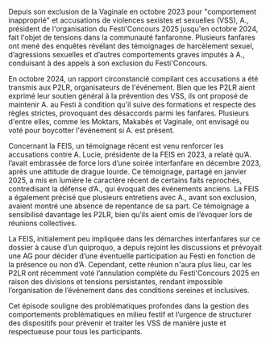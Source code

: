 Depuis son exclusion de la Vaginale en octobre 2023 pour "comportement inapproprié" et accusations de violences sexistes et sexuelles (VSS), A., président de l'organisation du Festi'Concours 2025 jusqu'en octobre 2024, fait l'objet de tensions dans la communauté fanfaronne. Plusieurs fanfares ont mené des enquêtes révélant des témoignages de harcèlement sexuel, d’agressions sexuelles et d’autres comportements graves imputés à A., conduisant à des appels à son exclusion du Festi'Concours.

En octobre 2024, un rapport circonstancié compilant ces accusations a été transmis aux P2LR, organisateurs de l'événement. Bien que les P2LR aient exprimé leur soutien général à la prévention des VSS, ils ont proposé de maintenir A. au Festi à condition qu'il suive des formations et respecte des règles strictes, provoquant des désaccords parmi les fanfares. Plusieurs d'entre elles, comme les Moktars, Makabés et Vaginale, ont envisagé ou voté pour boycotter l'événement si A. est présent.

Concernant la FEIS, un témoignage récent est venu renforcer les accusations contre A. Lucie, présidente de la FEIS en 2023, a relaté qu’A. l’avait embrassée de force lors d’une soirée interfanfare en décembre 2023, après une attitude de drague lourde. Ce témoignage, partagé en janvier 2025, a mis en lumière le caractère récent de certains faits reprochés, contredisant la défense d’A., qui évoquait des événements anciens. La FEIS a également précisé que plusieurs entretiens avec A., avant son exclusion, avaient montré une absence de repentance de sa part. Ce témoignage a sensibilisé davantage les P2LR, bien qu’ils aient omis de l’évoquer lors de réunions collectives.

La FEIS, initialement peu impliquée dans les démarches interfanfares sur ce dossier à cause d’un quiproquo, a depuis rejoint les discussions et prévoyait une AG pour décider d’une éventuelle participation au Festi en fonction de la présence ou non d’A. Cependant, cette réunion n'aura plus lieu, car les P2LR ont récemment voté l’annulation complète du Festi'Concours 2025 en raison des divisions et tensions persistantes, rendant impossible l’organisation de l’événement dans des conditions sereines et inclusives.

Cet épisode souligne des problématiques profondes dans la gestion des comportements problématiques en milieu festif et l’urgence de structurer des dispositifs pour prévenir et traiter les VSS de manière juste et respectueuse pour tous les participants.